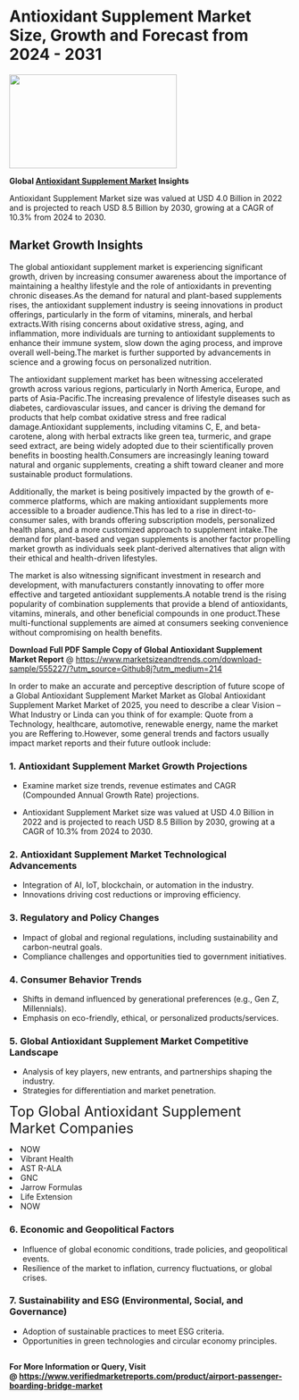 <H1>Antioxidant Supplement Market Size, Growth and Forecast from 2024 - 2031</H1><img class="aligncenter size-medium wp-image-584254" src="https://thirdeyenews.in/wp-content/uploads/2024/09/Global-Market-Research-300x168.jpeg" alt="" width="300" height="168" /><p><strong>Global&nbsp;<a href="https://www.marketsizeandtrends.com/download-sample/555227/?utm_source=Github8j?utm_medium=214">Antioxidant Supplement Market</a> Insights</strong></p><p>Antioxidant Supplement Market size was valued at USD 4.0 Billion in 2022 and is projected to reach USD 8.5 Billion by 2030, growing at a CAGR of 10.3% from 2024 to 2030.</p><p><h2>Market Growth Insights</h2> <p>The global antioxidant supplement market is experiencing significant growth, driven by increasing consumer awareness about the importance of maintaining a healthy lifestyle and the role of antioxidants in preventing chronic diseases.As the demand for natural and plant-based supplements rises, the antioxidant supplement industry is seeing innovations in product offerings, particularly in the form of vitamins, minerals, and herbal extracts.With rising concerns about oxidative stress, aging, and inflammation, more individuals are turning to antioxidant supplements to enhance their immune system, slow down the aging process, and improve overall well-being.The market is further supported by advancements in science and a growing focus on personalized nutrition.</p> <p>The antioxidant supplement market has been witnessing accelerated growth across various regions, particularly in North America, Europe, and parts of Asia-Pacific.The increasing prevalence of lifestyle diseases such as diabetes, cardiovascular issues, and cancer is driving the demand for products that help combat oxidative stress and free radical damage.Antioxidant supplements, including vitamins C, E, and beta-carotene, along with herbal extracts like green tea, turmeric, and grape seed extract, are being widely adopted due to their scientifically proven benefits in boosting health.Consumers are increasingly leaning toward natural and organic supplements, creating a shift toward cleaner and more sustainable product formulations.</p> <p>Additionally, the market is being positively impacted by the growth of e-commerce platforms, which are making antioxidant supplements more accessible to a broader audience.This has led to a rise in direct-to-consumer sales, with brands offering subscription models, personalized health plans, and a more customized approach to supplement intake.The demand for plant-based and vegan supplements is another factor propelling market growth as individuals seek plant-derived alternatives that align with their ethical and health-driven lifestyles.</p> <p>The market is also witnessing significant investment in research and development, with manufacturers constantly innovating to offer more effective and targeted antioxidant supplements.A notable trend is the rising popularity of combination supplements that provide a blend of antioxidants, vitamins, minerals, and other beneficial compounds in one product.These multi-functional supplements are aimed at consumers seeking convenience without compromising on health benefits.</p> <p><span class=""><strong>Download Full PDF Sample Copy of Global Antioxidant Supplement Market Report</strong> @ <a href="https://www.marketsizeandtrends.com/download-sample/555227/?utm_source=Github8j?utm_medium=214" target="_blank">https://www.marketsizeandtrends.com/download-sample/555227/?utm_source=Github8j?utm_medium=214</a></span></p><p>In order to make an accurate and perceptive description of future scope of a Global&nbsp;Antioxidant Supplement Market Market as Global&nbsp;Antioxidant Supplement Market Market of 2025, you need to describe a clear Vision &ndash; What Industry or Linda can you think of for example: Quote from a Technology, healthcare, automotive, renewable energy, name the market you are Reffering to.However, some general trends and factors usually impact market reports and their future outlook include:</p><h3>1.&nbsp;<strong>Antioxidant Supplement Market Growth Projections</strong></h3><ul><li>Examine market size trends, revenue estimates and CAGR (Compounded Annual Growth Rate) projections.</li><li><p>Antioxidant Supplement Market size was valued at USD 4.0 Billion in 2022 and is projected to reach USD 8.5 Billion by 2030, growing at a CAGR of 10.3% from 2024 to 2030.</p></li></ul><h3>2.&nbsp;<strong>Antioxidant Supplement Market Technological Advancements</strong></h3><ul><li>Integration of AI, IoT, blockchain, or automation in the industry.</li><li>Innovations driving cost reductions or improving efficiency.</li></ul><h3>3.&nbsp;<strong>Regulatory and Policy Changes</strong></h3><ul><li>Impact of global and regional regulations, including sustainability and carbon-neutral goals.</li><li>Compliance challenges and opportunities tied to government initiatives.</li></ul><h3>4.&nbsp;<strong>Consumer Behavior Trends</strong></h3><ul><li>Shifts in demand influenced by generational preferences (e.g., Gen Z, Millennials).</li><li>Emphasis on eco-friendly, ethical, or personalized products/services.</li></ul><h3>5.&nbsp;<strong>Global Antioxidant Supplement Market Competitive Landscape</strong></h3><ul><li>Analysis of key players, new entrants, and partnerships shaping the industry.</li><li>Strategies for differentiation and market penetration.</li></ul><p data-pm-slice="1 1 []"><span style="color: inherit; font-family: inherit; font-size: 25px;">Top Global Antioxidant Supplement Market Companies</span></p><div class="" data-test-id=""><p><li>NOW</li><li> Vibrant Health</li><li> AST R-ALA</li><li> GNC</li><li> Jarrow Formulas</li><li> Life Extension</li><li> NOW</li></p></div><h3>6.&nbsp;<strong>Economic and Geopolitical Factors</strong></h3><ul><li>Influence of global economic conditions, trade policies, and geopolitical events.</li><li>Resilience of the market to inflation, currency fluctuations, or global crises.</li></ul><h3>7.&nbsp;<strong>Sustainability and ESG (Environmental, Social, and Governance)</strong></h3><ul><li>Adoption of sustainable practices to meet ESG criteria.</li><li>Opportunities in green technologies and circular economy principles.</li></ul><h2><strong style="font-size: 14px;">For More Information or Query, Visit @&nbsp;</strong><a style="background-color: #ffffff; font-size: 14px;" href="https://www.marketsizeandtrends.com/report/antioxidant-supplement-market/" target="_blank">https://www.verifiedmarketreports.com/product/airport-passenger-boarding-bridge-market</a></h2>